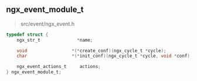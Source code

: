 ngx_event_module_t
---

> src/event/ngx_event.h

```c
typedef struct {
    ngx_str_t              *name;

    void                 *(*create_conf)(ngx_cycle_t *cycle);
    char                 *(*init_conf)(ngx_cycle_t *cycle, void *conf);

    ngx_event_actions_t     actions;
} ngx_event_module_t;
```
